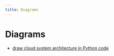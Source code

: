 ```yaml
---
title: Diagrams
---
```


# Diagrams

- [draw cloud system architecture in Python
  code](https://diagrams.mingrammer.com/)
